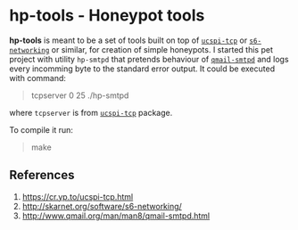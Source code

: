 # hp-tools - Honeypot tools

**hp-tools** is meant to be a set of tools built on top of [```ucspi-tcp```](https://cr.yp.to/ucspi-tcp.html) or [```s6-networking```](http://skarnet.org/software/s6-networking/) or similar, for creation of simple honeypots.
I started this pet project with utility ```hp-smtpd``` that pretends behaviour of [```qmail-smtpd```](http://www.qmail.org/man/man8/qmail-smtpd.html) and logs every incomming byte to the standard error output.
It could be executed with command:

> tcpserver 0 25 ./hp-smtpd

where ```tcpserver``` is from [```ucspi-tcp```](https://cr.yp.to/ucspi-tcp.html) package.

To compile it run:

> make

## References

1. https://cr.yp.to/ucspi-tcp.html
1. http://skarnet.org/software/s6-networking/
1. http://www.qmail.org/man/man8/qmail-smtpd.html
